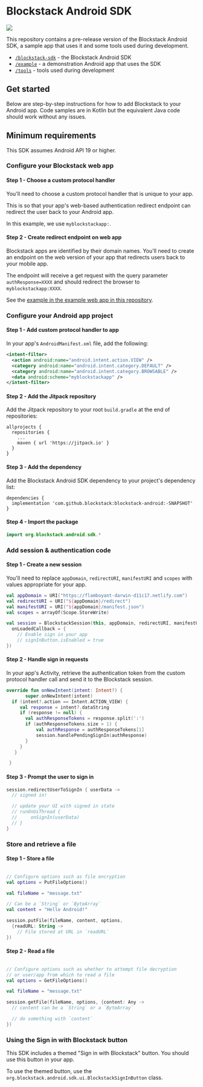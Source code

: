 # Blockstack Android SDK

[![](https://jitpack.io/v/blockstack/blockstack-android.svg)](https://jitpack.io/#blockstack/blockstack-android)

This repository contains a pre-release version of the Blockstack Android SDK, a sample app that uses it and some tools used during development.

- [`/blockstack-sdk`](blockstack-sdk/) - the Blockstack Android SDK
- [`/example`](example/) - a demonstration Android app that uses the SDK
- [`/tools`](tools/) - tools used during development


## Get started

Below are step-by-step instructions for how to add Blockstack to your
Android app. Code samples are in Kotlin but the equivalent Java code should
work without any issues.

## Minimum requirements

This SDK assumes Android API 19 or higher.

### Configure your Blockstack web app

#### Step 1 - Choose a custom protocol handler

You'll need to choose a custom protocol handler that is unique to your app.

This is so that your app's web-based authentication redirect endpoint can redirect the user
back to your Android app.

In this example, we use `myblockstackapp:`.

#### Step 2 - Create redirect endpoint on web app

 Blockstack apps are identified by their domain names. You'll need to
 create an endpoint on the web version of your app that redirects users back
 to your mobile app.

 The endpoint will receive a get request with the query parameter `authResponse=XXXX`
 and should redirect the browser to `myblockstackapp:XXXX`.

 See the [example in the example web app in this repository](tools/blockstack-android-web-app/public/redirect.html).

### Configure your Android app project

#### Step 1 - Add custom protocol handler to app

In your app's `AndroidManifest.xml` file, add the following:

```XML
<intent-filter>
  <action android:name="android.intent.action.VIEW" />
  <category android:name="android.intent.category.DEFAULT" />
  <category android:name="android.intent.category.BROWSABLE" />
  <data android:scheme="myblockstackapp" />
</intent-filter>
```

#### Step 2 - Add the Jitpack repository

Add the Jitpack repository to your root `build.gradle` at the end of repositories:

```JS
allprojects {
  repositories {
    ...
    maven { url 'https://jitpack.io' }
  }
}
```

#### Step 3 - Add the dependency

Add the Blockstack Android SDK dependency to your project's dependency list:

```JS
dependencies {
  implementation 'com.github.blockstack:blockstack-android:-SNAPSHOT'
}
```

#### Step 4 - Import the package

```Kotlin
import org.blockstack.android.sdk.*
```


### Add session & authentication code

#### Step 1 - Create a new session

You'll need to replace `appDomain`, `redirectURI`, `manifestURI` and `scopes`
with values appropriate for your app.

```Kotlin
val appDomain = URI("https://flamboyant-darwin-d11c17.netlify.com")
val redirectURI = URI("${appDomain}/redirect")
val manifestURI = URI("${appDomain}/manifest.json")
val scopes = arrayOf(Scope.StoreWrite)

val session = BlockstackSession(this, appDomain, redirectURI, manifestURI, scopes,
  onLoadedCallback = {
    // Enable sign in your app
    // signInButton.isEnabled = true
})
```

#### Step 2 - Handle sign in requests

In your app's Activity, retrieve the authentication token
from the custom protocol handler call and send it to the
Blockstack session.

```Kotlin
override fun onNewIntent(intent: Intent?) {
       super.onNewIntent(intent)  
  if (intent?.action == Intent.ACTION_VIEW) {
     val response = intent?.dataString
     if (response != null) {
       val authResponseTokens = response.split(':')
       if (authResponseTokens.size > 1) {
           val authResponse = authResponseTokens[1]
           session.handlePendingSignIn(authResponse)
       }
     }
   }

 }
```


#### Step 3 - Prompt the user to sign in

```Kotlin
session.redirectUserToSignIn { userData ->
  // signed in!

  // update your UI with signed in state
  // runOnUiThread {
  //     onSignIn(userData)
  // }
}
```

### Store and retrieve a file

#### Step 1 - Store a file

```Kotlin

// Configure options such as file encryption
val options = PutFileOptions()

val fileName = "message.txt"

// Can be a `String` or `ByteArray`
val content = "Hello Android!"

session.putFile(fileName, content, options,
  {readURL: String ->
    // File stored at URL in `readURL`
})
```

#### Step 2 - Read a file

```Kotlin

// Configure options such as whether to attempt file decryption
// or user/app from which to read a file
val options = GetFileOptions()

val fileName = "message.txt"

session.getFile(fileName, options, {content: Any ->
  // content can be a `String` or a `ByteArray`

  // do something with `content`
})
```

### Using the Sign in with Blockstack button

This SDK includes a themed "Sign in with Blockstack" button. You should use
this button in your app.

To use the themed button, use
the `org.blockstack.android.sdk.ui.BlockstackSignInButton` class.
